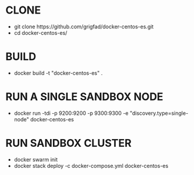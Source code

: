 <!DOCTYPE html>
<title>CentOS-7.4.1708/Java-10.0.1/ElasticSearch-6.2.4 Docker Implementation from sources</title>

<h1>CLONE</h1>
<ul>
  <li>git clone https://github.com/grigfad/docker-centos-es.git</li>
  <li>cd docker-centos-es/</li>
</ul>

<h1>BUILD</h1>
<ul>
  <li>docker build -t "docker-centos-es" .</li>
</ul>

<h1>RUN A SINGLE SANDBOX NODE</h1>
<ul>
  <li>docker run -tdi -p 9200:9200 -p 9300:9300 -e "discovery.type=single-node" docker-centos-es</li>
</ul>

<h1>RUN SANDBOX CLUSTER</h1>
<ul>
  <li>docker swarm init</li>
  <li>docker stack deploy -c docker-compose.yml docker-centos-es</li>
</ul>
